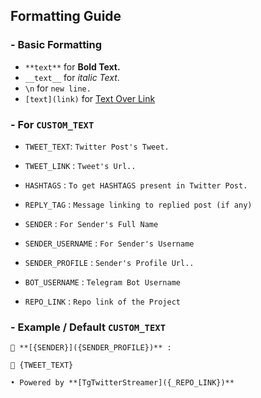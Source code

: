 ## Formatting Guide

### - Basic Formatting
- `**text**` for **Bold Text.**
- `__text__` for _italic Text_.
- `\n` for `new line.`
- `[text](link)` for [Text Over Link](https://t.co)


### - For `CUSTOM_TEXT`
- `TWEET_TEXT`: `Twitter Post's Tweet.`
- `TWEET_LINK` : `Tweet's Url..`
- `HASHTAGS` : `To get HASHTAGS present in Twitter Post.`

- `REPLY_TAG` : `Message linking to replied post (if any)`
- `SENDER` : `For Sender's Full Name`
- `SENDER_USERNAME` : `For Sender's Username`
- `SENDER_PROFILE` : `Sender's Profile Url..`

- `BOT_USERNAME` : `Telegram Bot Username`
- `REPO_LINK` : `Repo link of the Project`


### - Example / Default `CUSTOM_TEXT`
```
🎊 **[{SENDER}]({SENDER_PROFILE})** :

🍿 {TWEET_TEXT}

• Powered by **[TgTwitterStreamer]({_REPO_LINK})**
```